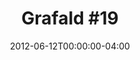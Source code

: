 ---
title: "Grafald #19"
type: "image"
date: 2012-06-12T00:00:00-04:00
draft: false
categories: ["Projects"]
image_path: "../img/2012/19.png"
alt_text: ""
is_subpage: true
---